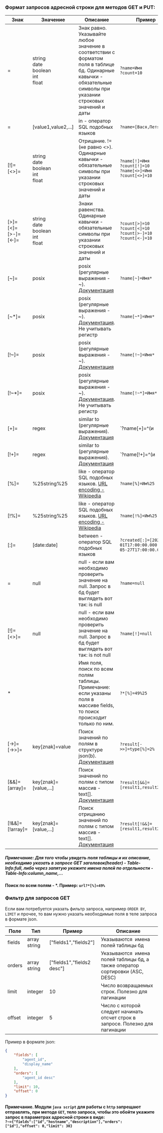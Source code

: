 ### Формат запросов адресной строки для методов GET и PUT:
| Знак                              | Значение                                      | Описание                                                                                                                                                                                                    | Пример                                                                    | SQL                                                                                                                                                                           |
|-----------------------------------|-----------------------------------------------|-------------------------------------------------------------------------------------------------------------------------------------------------------------------------------------------------------------|---------------------------------------------------------------------------|-------------------------------------------------------------------------------------------------------------------------------------------------------------------------------|
| =                                 | string<br/>date<br/>boolean<br/>int<br/>float | Знак равно. Указывайте любое значение в соответствии с форматом поля в таблице бд. Одинарные кавычки - обязательные символы при указании строковых значений и даты                                          | `?name=Имя`<br/>`?count=10`                                               | <nobr>`SELECT * FROM table1 WHERE name = 'Имя'`</nobr>                                                                                                                        |
| =                                 | [value1,value2,...]                           | in - оператор SQL подобных языков                                                                                                                                                                           | `?name=[Вася,Петя]`                                                       | `SELECT * FROM table1 WHERE name in('Вася','Петя')`                                                                                                                           |
| [!]=<br/>[<>]=                    | string<br/>date<br/>boolean<br/>int<br/>float | Отрицание. != (не равно <>). Одинарные кавычки - обязательные символы при указании строковых значений и даты                                                                                                | `?name[!]=Имя`<br/>`?count[!]=10`<br/>`?name[<>]=Имя`<br/>`?count[<>]=10` | `<nobr>SELECT * FROM table1 WHERE name != 'Имя'</nobr><br/>SELECT * FROM table1 WHERE count != 10`                                                                            |
| [>]=<br/>[<]=<br/>[>-]=<br/>[<-]= | string<br/>date<br/>boolean<br/>int<br/>float | Знаки равенства. Одинарные кавычки - обязательные символы при указании строковых значений и даты                                                                                                            | `?count[>]=10`<br/>`?count[<]=10`<br/>`?count[>-]=10`<br/>`?count[<-]=10` | `SELECT * FROM table1 WHERE count > 10`<br/>`SELECT * FROM table1 WHERE count < 10`<br/>`SELECT * FROM table1 WHERE count >= 10`<br/>`SELECT * FROM table1 WHERE count <= 10` |
| [~]=                              | posix                                         | posix (регулярные выражения - ~). [Документация](https://postgrespro.ru/docs/postgrespro/9.5/functions-matching#functions-posix-regexp)                                                                     | `?name[~]=Имя*`                                                           | `SELECT * FROM table1 WHERE name ~ 'Имя*'`                                                                                                                                    |
| [~*]=                             | posix                                         | posix (регулярные выражения - ~). [Документация](https://postgrespro.ru/docs/postgrespro/9.5/functions-matching#functions-posix-regexp). Не учитывать регистр                                               | `?name[~*]=Имя*`                                                          | `SELECT * FROM table1 WHERE name ~ 'Имя*'`                                                                                                                                    |
| [!~]=                             | posix                                         | posix (регулярные выражения - ~). [Документация](https://postgrespro.ru/docs/postgrespro/9.5/functions-matching#functions-posix-regexp)                                                                     | `?name[!~]=Имя*`                                                          | `SELECT * FROM table1 WHERE name !~ 'Имя*'`                                                                                                                                   |
| [!~*]=                            | posix                                         | posix (регулярные выражения - ~). [Документация](https://postgrespro.ru/docs/postgrespro/9.5/functions-matching#functions-posix-regexp). Не учитывать регистр                                               | `?name[!~*]=Имя*`                                                         | `SELECT * FROM table1 WHERE name !~* 'Имя*'`                                                                                                                                  |
| [+]=                              | regex                                         | similar to (регулярные выражения). [Документация](https://postgrespro.ru/docs/postgrespro/9.5/functions-matching#functions-posix-regexp)                                                                    | `?name[+]=^(и                                                             | м                                                                                                                                                                             |я)`|`SELECT * FROM table1 WHERE name similar to '^(и|м|я)'`|
| [!+]=                             | regex                                         | similar to (регулярные выражения). [Документация](https://postgrespro.ru/docs/postgrespro/9.5/functions-matching#functions-posix-regexp)                                                                    | `?name[!+]=^(и                                                            | м                                                                                                                                                                             |я)`|`SELECT * FROM table1 WHERE name not similar to '^(и|м|я)'`|
| [%]=                              | %25string%25                                  | like - оператор SQL подобных языков. [URL encoding - Wikipedia](https://en.wikipedia.org/wiki/Percent-encoding#Percent-encoding_reserved_characters)                                                        | `?name[%]=Им%25`                                                          | `SELECT * FROM table1 WHERE name like'Им%'`                                                                                                                                   |
| [!%]=                             | %25string%25                                  | like - оператор SQL подобных языков. [URL encoding - Wikipedia](https://en.wikipedia.org/wiki/Percent-encoding#Percent-encoding_reserved_characters)                                                        | `?name[!%]=Им%25`                                                         | `SELECT * FROM table1 WHERE name not like'Им%'`                                                                                                                               |
| [:]=                              | [date:date]                                   | between - оператор SQL подобных языков                                                                                                                                                                      | `?created[:]=[2022-05-01T17:00:00.000:2022-05-27T17:00:00.000]`           | `SELECT * FROM table1 WHERE created BETWEEN '2022-05-01T17:00:00.000' AND '2022-05-27T17:00:00.000'`                                                                          |
| =                                 | null                                          | null - если вам необходимо проверить значение на null. Запрос в бд будет выглядеть вот так: is null                                                                                                         | `?name=null`                                                              | `SELECT * FROM table1 WHERE name is null`                                                                                                                                     |
| [!]=<br/>[<>]=                    | null                                          | null - если вам необходимо проверить значение на null. Запрос в бд будет выглядеть вот так: is not null                                                                                                     | `?name[!]=null`                                                           | `SELECT * FROM table1 WHERE name is not null`                                                                                                                                 |
| *                                 |                                               | Имя поля, поиск по всем полям таблицы. Примечание: если указаны поля в массиве fields, то поиск происходит только по ним.                                                                                   | `?*[%]=49%25`                                                             | `SELECT * FROM table1 WHERE col1='49%' or col2='49%' or ...`                                                                                                                  |
| [->]=<br/>[->>]=                  | key[znak]=value                               | Поиск значений по полям в структуре json(b). [Документация](https://www.postgresql.org/docs/current/functions-json.html)                                                                                                                                               | `?result[->>]=type[%]=2%`                                                 | `SELECT * FROM table1 WHERE result ->> 'type' like'2%'`                                                                                                                       |
| [&&]=<br/>[array]=                | key[znak]=[value,...]                         | Поиск значений по полям с типом массив - text[]. [Документация](https://database.guide/a-quick-look-at-the-operator-in-postgresql/?ysclid=m2iol29o4p216568060)                                              | `?result[&&]=[result1,result2]`                                           | `SELECT * FROM table1 WHERE result && array['result1','result2']`                                                                                                             |
| [!&&]=<br/>[!array]=              | key[znak]=[value,...]                         | Поиск отрицанию значений по полям с типом массив - text[]. [Документация](https://database.guide/a-quick-look-at-the-operator-in-postgresql/?ysclid=m2iol29o4p216568060)                                    | `?result[!&&]=[result1,result2]`                                          | `SELECT * FROM table1 WHERE not result && array['result1','result2']`                                                                                                                                             |

##### Примечание: Для того чтобы увидеть поля таблицы и их описание, необходимо указать в запросе GET заголовок(header) - Table-Info:full, либо через запятую укажите имена полей по отдельности - Table-Info:column_name,...

#### Поиск по всем полям - *. Пример: ```url?*[%]=49%```

### Фильтр для запросов GET
Если вам потребуется указать фильтр запроса, например ```ORDER BY```, ```LIMIT``` и прочее, то вам нужно указать необходимые поля в теле запроса в формате json.

|Поле|Тип|Пример|Описание|
|----|---|------|--------|
|fields|array string|["fields1","fields2"]|Указываются  имена полей таблицы бд|
|orders|array string|["fields1","fields2 desc"]|Указываются  имена полей таблицы бд, а также оператор сортировки (ASC, DESC)|
|limit|integer|10|Число возвращаемых строк. Полезно для пагинации|
|offset|integer|5|Число с которой следует начинать отсчет строк в запросе. Полезно для пагинации|

Пример в формате json:
```json
{
    "fields": [
        "agent_id",
        "display_name"
    ],
    "orders": [
        "agent_id desc"
    ],
    "limit": 10,
    "offset": 0
}
```

#### Примечание. Модули `java script` для работы с `http` запрещают отправлять, при методе `GET`, тело запроса, чтобы это обойти укажите запрос в параметрах адресной строки в виде:<br/>`?~={"fields":["id","hostname","description"],"orders": ["id"],"offset": 0,"limit": 30}`
